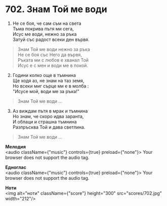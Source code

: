 # 702. Знам Той ме води

1. Не се боя, че сам съм на света  
Тъма покрива пътя ми сега,  
Исус ме води, нежно за ръка  
Затуй със радост всеки ден вървя.  

> Знам Той ме води нежно за ръка  
> Не се боя със Него да вървя,  
> Ръката ми с любов е хванал Той  
> Исус е с мен и води ме в покой.  

2. Години колко още в тъмнина  
Ще ходя аз, не знам на таз земя,  
Но всеки миг сърце ми е в молба :  
"Исусе мой, води ме за ръка!"  

> Знам Той ме води ...  

3. Аз виждам пътя в мрак и тъмнина  
Но знам, че скоро идва заранта,  
И облаци и страшна тъмнина  
Разпръсква Той и дава светлина.  

> Знам Той ме води ...

**Мелодия**  
<audio className={"music"} controls={true} preload={"none"}>
    <source src="mp3/702.mp3" type="audio/mpeg"/>
    Your browser does not support the audio tag.
</audio>

**Едноглас**  
<audio className={"music"} controls={true} preload={"none"}>
    <source src="transp/702.mp3" type="audio/mpeg"/>
    Your browser does not support the audio tag.
</audio>

**Ноти**  
<img alt="ноти" className={"score"} height="300" src="scores/702.jpg" width="212"/>
